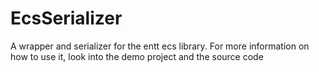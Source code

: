 # EcsSerializer

A wrapper and serializer for the entt ecs library. For more information on how to use it, look into the demo project and the source code
